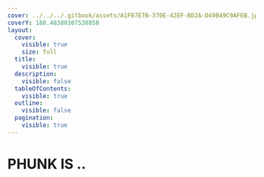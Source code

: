 ```yaml
---
cover: ../../../.gitbook/assets/A1F07E7B-370E-42EF-BD2A-D49B49C9AFEB.jpeg
coverY: 188.48380307538858
layout:
  cover:
    visible: true
    size: full
  title:
    visible: true
  description:
    visible: false
  tableOfContents:
    visible: true
  outline:
    visible: false
  pagination:
    visible: true
---
```


# PHUNK IS ..

